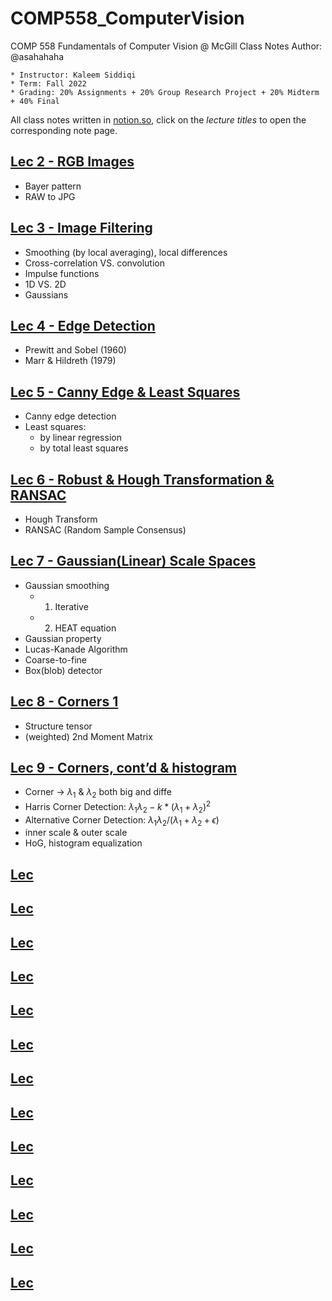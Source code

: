 # COMP558_ComputerVision
COMP 558 Fundamentals of Computer Vision @ McGill Class Notes
Author: @asahahaha
```
* Instructor: Kaleem Siddiqi
* Term: Fall 2022
* Grading: 20% Assignments + 20% Group Research Project + 20% Midterm + 40% Final
```

All class notes written in [notion.so](https://www.notion.so/), click on the *lecture titles* to open the corresponding note page.

## [Lec 2 - RGB Images](COMP558_Lec2)
* Bayer pattern
* RAW to JPG

## [Lec 3 - Image Filtering](COMP558_Lec3)
* Smoothing (by local averaging), local differences
* Cross-correlation VS. convolution
* Impulse functions
* 1D VS. 2D
* Gaussians

## [Lec 4 - Edge Detection](COMP558_Lec4)
* Prewitt and Sobel (1960)
* Marr & Hildreth (1979)

## [Lec 5 - Canny Edge & Least Squares](COMP558_Lec5)
* Canny edge detection
* Least squares:
    * by linear regression
    * by total least squares

## [Lec 6 - Robust & Hough Transformation & RANSAC](COMP558_Lec6)
* Hough Transform
* RANSAC (Random Sample Consensus)

## [Lec 7 - Gaussian(Linear) Scale Spaces](COMP558_Lec7)
* Gaussian smoothing
    * 1) Iterative
    * 2) HEAT equation
* Gaussian property
* Lucas-Kanade Algorithm
* Coarse-to-fine
* Box(blob) detector

## [Lec 8 - Corners 1](COMP558_Lec8)
* Structure tensor
* (weighted) 2nd Moment Matrix

## [Lec 9 - Corners, cont’d & histogram](COMP558_Lec9)
* Corner → $\lambda_1$ & $\lambda_2$ both big and diffe
* Harris Corner Detection: $\lambda_1\lambda_2-k*(\lambda_1+\lambda_2)^2$
* Alternative Corner Detection: $\lambda_1\lambda_2/(\lambda_1+\lambda_2+\epsilon)$
* inner scale & outer scale
* HoG, histogram equalization

## [Lec](COMP558_Lec10)

## [Lec](COMP558_Lec11&12)

## [Lec](COMP558_Lec14)

## [Lec](COMP558_Lec15)

## [Lec](COMP558_Lec16)

## [Lec](COMP558_Lec17)

## [Lec](COMP558_Lec18)

## [Lec](COMP558_Lec19)

## [Lec](COMP558_Lec20)

## [Lec](COMP558_Lec21)

## [Lec](COMP558_Lec22)

## [Lec](COMP558_Lec23)

## [Lec](COMP558_Lec24)
